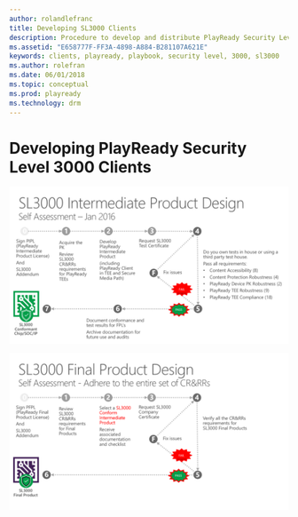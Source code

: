 ```yaml
---
author: rolandlefranc
title: Developing SL3000 Clients
description: Procedure to develop and distribute PlayReady Security Level 3000 Clients
ms.assetid: "E658777F-FF3A-4898-A884-B281107A621E"
keywords: clients, playready, playbook, security level, 3000, sl3000
ms.author: rolefran
ms.date: 06/01/2018
ms.topic: conceptual
ms.prod: playready
ms.technology: drm
---
```


# Developing PlayReady Security Level 3000 Clients


![PlayReady SL3000 IPL Design](../images/sl3000_design_ipl.png)


![PlayReady SL3000 FPL Design](../images/sl3000_design_fpl.png)

